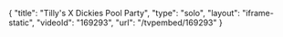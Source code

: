 {
    "title": "Tilly's X Dickies Pool Party",
    "type": "solo",
    "layout": "iframe-static",
    "videoId": "169293",
    "url": "\/tvpembed\/169293"
}